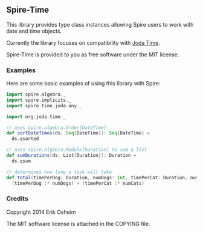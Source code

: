 ## Spire-Time

This library provides type class instances allowing Spire users to
work with date and time objects.

Currently the library focuses on compatibility with
[Joda Time](http://www.joda.org/joda-time/).

Spire-Time is provided to you as free software under the MIT license.

### Examples

Here are some basic examples of using this library with Spire:

```scala
import spire.algebra._
import spire.implicits._
import spire.time.joda.any._

import org.joda.time._

// uses spire.algebra.Order[DateTime]
def sortDateTimes(ds: Seq[DateTime]): Seq[DateTime] =
  ds.qsorted

// uses spire.algebra.Module[Duration] to sum a list
def sumDurations(ds: List[Duration]): Duration =
  ds.qsum

// determines how long a task will take
def total(timePerDog: Duration, numDogs: Int, timePerCat: Duration, numCats: Int): Duration =
  (timePerDog :* numDogs) + (timePerCat :* numCats)
```

### Credits

Copyright 2014 Erik Osheim

The MIT software license is attached in the COPYING file.
